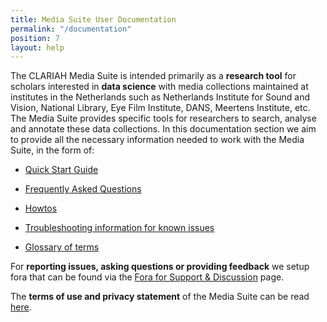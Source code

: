 ```yaml
---
title: Media Suite User Documentation
permalink: "/documentation"
position: 7
layout: help
---
```


The CLARIAH Media Suite is intended primarily as a **research tool** for scholars interested in **data science** with media collections maintained at institutes in the Netherlands such as Netherlands Institute for Sound and Vision, National Library, Eye Film Institute, DANS, Meertens Institute, etc. The Media Suite provides specific tools for researchers to search, analyse and annotate these data collections. In this documentation section we aim to provide all the necessary information needed to work with the Media Suite, in the form of:

- [Quick Start Guide](https://mediasuite.clariah.nl/documentation/quick-start-guide)

- [Frequently Asked Questions](https://mediasuite.clariah.nl/documentation/faq)

- [Howtos](https://mediasuite.clariah.nl/documentation/howtos)

- [Troubleshooting information for known issues](https://mediasuite.clariah.nl/documentation/troubleshooting)

- [Glossary of terms](https://mediasuite.clariah.nl/documentation/glossary)

For **reporting issues, asking questions or providing feedback** we setup fora that can be found via the [Fora for Support & Discussion](http://mediasuite.clariah.nl/documentation/forum) page. 

The **terms of use and privacy statement** of the Media Suite can be read [here](http://mediasuite.clariah.nl/documentation/privacy-statement).
